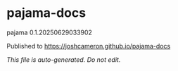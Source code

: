 # pajama-docs
pajama 0.1.20250629033902

Published to https://joshcameron.github.io/pajama-docs

*This file is auto-generated. Do not edit.*
